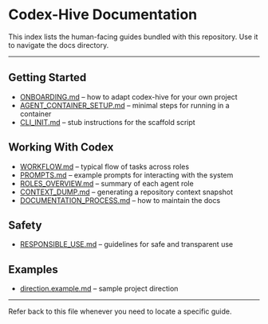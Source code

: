 # Codex-Hive Documentation

This index lists the human-facing guides bundled with this repository. Use it to navigate the docs directory.

---

## Getting Started

- [ONBOARDING.md](ONBOARDING.md) – how to adapt codex-hive for your own project
- [AGENT_CONTAINER_SETUP.md](AGENT_CONTAINER_SETUP.md) – minimal steps for running in a container
- [CLI_INIT.md](CLI_INIT.md) – stub instructions for the scaffold script

## Working With Codex

- [WORKFLOW.md](WORKFLOW.md) – typical flow of tasks across roles
- [PROMPTS.md](PROMPTS.md) – example prompts for interacting with the system
- [ROLES_OVERVIEW.md](ROLES_OVERVIEW.md) – summary of each agent role
- [CONTEXT_DUMP.md](CONTEXT_DUMP.md) – generating a repository context snapshot
- [DOCUMENTATION_PROCESS.md](DOCUMENTATION_PROCESS.md) – how to maintain the docs

## Safety

- [RESPONSIBLE_USE.md](RESPONSIBLE_USE.md) – guidelines for safe and transparent use

## Examples

- [direction.example.md](direction.example.md) – sample project direction

---

Refer back to this file whenever you need to locate a specific guide.

